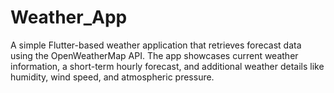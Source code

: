 # Weather_App
A simple Flutter-based weather application that retrieves forecast data using the OpenWeatherMap API. The app showcases current weather information, a short-term hourly forecast, and additional weather details like humidity, wind speed, and atmospheric pressure.
